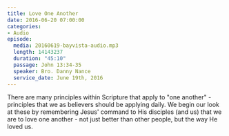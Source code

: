 ```yaml
---
title: Love One Another
date: 2016-06-20 07:00:00
categories:
- Audio
episode:
  media: 20160619-bayvista-audio.mp3
  length: 14143237
  duration: "45:10"
  passage: John 13:34-35
  speaker: Bro. Danny Nance
  service_date: June 19th, 2016
---
```

There are many principles within Scripture that apply to "one another" - principles that we as believers should be applying daily. We begin our look at these by remembering Jesus' command to His disciples (and us) that we are to love one another - not just better than other people, but the way He loved us.